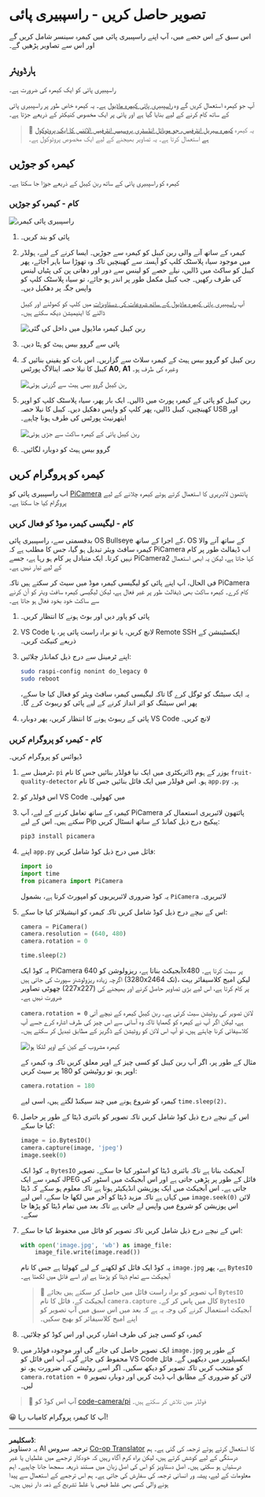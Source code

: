 <!--
CO_OP_TRANSLATOR_METADATA:
{
  "original_hash": "c677667095f6133eee418c7e53615d05",
  "translation_date": "2025-08-26T21:49:03+00:00",
  "source_file": "4-manufacturing/lessons/2-check-fruit-from-device/pi-camera.md",
  "language_code": "ur"
}
-->
# تصویر حاصل کریں - راسپبیری پائی

اس سبق کے اس حصے میں، آپ اپنے راسپبیری پائی میں کیمرہ سینسر شامل کریں گے اور اس سے تصاویر پڑھیں گے۔

## ہارڈویئر

راسپبیری پائی کو ایک کیمرہ کی ضرورت ہے۔

آپ جو کیمرہ استعمال کریں گے وہ [راسپبیری پائی کیمرہ ماڈیول](https://www.raspberrypi.org/products/camera-module-v2/) ہے۔ یہ کیمرہ خاص طور پر راسپبیری پائی کے ساتھ کام کرنے کے لیے بنایا گیا ہے اور پائی پر ایک مخصوص کنیکٹر کے ذریعے جڑتا ہے۔

> 💁 یہ کیمرہ [کیمرہ سیریل انٹرفیس، جو موبائل انڈسٹری پروسیسر انٹرفیس الائنس کا ایک پروٹوکول ہے](https://wikipedia.org/wiki/Camera_Serial_Interface) استعمال کرتا ہے۔ یہ تصاویر بھیجنے کے لیے ایک مخصوص پروٹوکول ہے۔

## کیمرہ کو جوڑیں

کیمرہ کو راسپبیری پائی کے ساتھ ربن کیبل کے ذریعے جوڑا جا سکتا ہے۔

### کام - کیمرہ کو جوڑیں

![راسپبیری پائی کیمرہ](../../../../../translated_images/pi-camera-module.4278753c31bd6e757aa2b858be97d72049f71616278cefe4fb5abb485b40a078.ur.png)

1. پائی کو بند کریں۔

1. کیمرہ کے ساتھ آنے والی ربن کیبل کو کیمرہ سے جوڑیں۔ ایسا کرنے کے لیے، ہولڈر میں موجود سیاہ پلاسٹک کلپ کو آہستہ سے کھینچیں تاکہ وہ تھوڑا سا باہر آجائے، پھر کیبل کو ساکٹ میں ڈالیں، نیلے حصے کو لینس سے دور اور دھاتی پن کی پٹیاں لینس کی طرف رکھیں۔ جب کیبل مکمل طور پر اندر ہو جائے، تو سیاہ پلاسٹک کلپ کو واپس جگہ پر دھکیل دیں۔

    آپ [راسپبیری پائی کیمرہ ماڈیول کے ساتھ شروعات کی دستاویزات](https://projects.raspberrypi.org/en/projects/getting-started-with-picamera/2) میں کلپ کو کھولنے اور کیبل ڈالنے کا اینیمیشن دیکھ سکتے ہیں۔

    ![ربن کیبل کیمرہ ماڈیول میں داخل کی گئی](../../../../../translated_images/pi-camera-ribbon-cable.0bf82acd251611c21ac616f082849413e2b322a261d0e4f8fec344248083b07e.ur.png)

1. پائی سے گروو بیس ہیٹ کو ہٹا دیں۔

1. ربن کیبل کو گروو بیس ہیٹ کے کیمرہ سلاٹ سے گزاریں۔ اس بات کو یقینی بنائیں کہ کیبل کا نیلا حصہ اینالاگ پورٹس **A0**, **A1** وغیرہ کی طرف ہو۔

    ![ربن کیبل گروو بیس ہیٹ سے گزرتی ہوئی](../../../../../translated_images/grove-base-hat-ribbon-cable.501fed202fcf73b11b2b68f6d246189f7d15d3e4423c572ddee79d77b4632b47.ur.png)

1. ربن کیبل کو پائی کے کیمرہ پورٹ میں ڈالیں۔ ایک بار پھر، سیاہ پلاسٹک کلپ کو اوپر کھینچیں، کیبل ڈالیں، پھر کلپ کو واپس دھکیل دیں۔ کیبل کا نیلا حصہ USB اور ایتھرنیٹ پورٹس کی طرف ہونا چاہیے۔

    ![ربن کیبل پائی کے کیمرہ ساکٹ سے جڑی ہوئی](../../../../../translated_images/pi-camera-socket-ribbon-cable.a18309920b11800911082ed7aa6fb28e6d9be3a022e4079ff990016cae3fca10.ur.png)

1. گروو بیس ہیٹ کو دوبارہ لگائیں۔

## کیمرہ کو پروگرام کریں

اب راسپبیری پائی کو [PiCamera](https://pypi.org/project/picamera/) پائتھون لائبریری کا استعمال کرتے ہوئے کیمرہ چلانے کے لیے پروگرام کیا جا سکتا ہے۔

### کام - لیگیسی کیمرہ موڈ کو فعال کریں

بدقسمتی سے، راسپبیری پائی OS Bullseye کے اجرا کے ساتھ، OS کے ساتھ آنے والا کیمرہ سافٹ ویئر تبدیل ہو گیا، جس کا مطلب ہے کہ PiCamera اب ڈیفالٹ طور پر کام نہیں کرتا۔ ایک متبادل پر کام ہو رہا ہے، جسے PiCamera2 کہا جاتا ہے، لیکن یہ ابھی استعمال کے لیے تیار نہیں ہے۔

فی الحال، آپ اپنے پائی کو لیگیسی کیمرہ موڈ میں سیٹ کر سکتے ہیں تاکہ PiCamera کام کرے۔ کیمرہ ساکٹ بھی ڈیفالٹ طور پر غیر فعال ہے، لیکن لیگیسی کیمرہ سافٹ ویئر کو آن کرنے سے ساکٹ خود بخود فعال ہو جاتا ہے۔

1. پائی کو پاور دیں اور بوٹ ہونے کا انتظار کریں۔

1. VS Code لانچ کریں، یا تو براہ راست پائی پر، یا Remote SSH ایکسٹینشن کے ذریعے کنیکٹ کریں۔

1. اپنے ٹرمینل سے درج ذیل کمانڈز چلائیں:

    ```sh
    sudo raspi-config nonint do_legacy 0
    sudo reboot
    ```

    یہ ایک سیٹنگ کو ٹوگل کرے گا تاکہ لیگیسی کیمرہ سافٹ ویئر کو فعال کیا جا سکے، پھر اس سیٹنگ کو اثر انداز کرنے کے لیے پائی کو ریبوٹ کرے گا۔

1. پائی کے ریبوٹ ہونے کا انتظار کریں، پھر دوبارہ VS Code لانچ کریں۔

### کام - کیمرہ کو پروگرام کریں

ڈیوائس کو پروگرام کریں۔

1. ٹرمینل سے، `pi` یوزر کے ہوم ڈائریکٹری میں ایک نیا فولڈر بنائیں جس کا نام `fruit-quality-detector` ہو۔ اس فولڈر میں ایک فائل بنائیں جس کا نام `app.py` ہو۔

1. اس فولڈر کو VS Code میں کھولیں۔

1. کیمرہ کے ساتھ تعامل کرنے کے لیے، آپ PiCamera پائتھون لائبریری استعمال کر سکتے ہیں۔ اس کے لیے Pip پیکیج درج ذیل کمانڈ کے ساتھ انسٹال کریں:

    ```sh
    pip3 install picamera
    ```

1. اپنے `app.py` فائل میں درج ذیل کوڈ شامل کریں:

    ```python
    import io
    import time
    from picamera import PiCamera
    ```

    یہ کوڈ ضروری لائبریریوں کو امپورٹ کرتا ہے، بشمول `PiCamera` لائبریری۔

1. اس کے نیچے درج ذیل کوڈ شامل کریں تاکہ کیمرہ کو انیشیلائز کیا جا سکے:

    ```python
    camera = PiCamera()
    camera.resolution = (640, 480)
    camera.rotation = 0
    
    time.sleep(2)
    ```

    یہ کوڈ ایک PiCamera آبجیکٹ بناتا ہے، ریزولوشن کو 640x480 پر سیٹ کرتا ہے۔ اگرچہ زیادہ ریزولوشنز سپورٹ کی جاتی ہیں (3280x2464 تک)، لیکن امیج کلاسیفائر بہت چھوٹی تصاویر (227x227) پر کام کرتا ہے، اس لیے بڑی تصاویر حاصل کرنے اور بھیجنے کی ضرورت نہیں ہے۔

    `camera.rotation = 0` لائن تصویر کی روٹیشن سیٹ کرتی ہے۔ ربن کیبل کیمرہ کے نیچے آتی ہے، لیکن اگر آپ نے کیمرہ کو گھمایا تاکہ وہ آسانی سے اس چیز کی طرف اشارہ کرے جسے آپ کلاسیفائی کرنا چاہتے ہیں، تو آپ اس لائن کو روٹیشن کے ڈگریز کے مطابق تبدیل کر سکتے ہیں۔

    ![کیمرہ مشروب کے کین کے اوپر لٹکا ہوا](../../../../../translated_images/pi-camera-upside-down.5376961ba31459883362124152ad6b823d5ac5fc14e85f317e22903bd681c2b6.ur.png)

    مثال کے طور پر، اگر آپ ربن کیبل کو کسی چیز کے اوپر معلق کریں تاکہ وہ کیمرہ کے اوپر ہو، تو روٹیشن کو 180 پر سیٹ کریں:

    ```python
    camera.rotation = 180
    ```

    کیمرہ کو شروع ہونے میں چند سیکنڈ لگتے ہیں، اسی لیے `time.sleep(2)`۔

1. اس کے نیچے درج ذیل کوڈ شامل کریں تاکہ تصویر کو بائنری ڈیٹا کے طور پر حاصل کیا جا سکے:

    ```python
    image = io.BytesIO()
    camera.capture(image, 'jpeg')
    image.seek(0)
    ```

    یہ کوڈ ایک `BytesIO` آبجیکٹ بناتا ہے تاکہ بائنری ڈیٹا کو اسٹور کیا جا سکے۔ تصویر کیمرہ سے ایک JPEG فائل کے طور پر پڑھی جاتی ہے اور اس آبجیکٹ میں اسٹور کی جاتی ہے۔ اس آبجیکٹ میں ایک پوزیشن انڈیکیٹر ہوتا ہے تاکہ معلوم ہو سکے کہ ڈیٹا میں کہاں ہے تاکہ مزید ڈیٹا کو آخر میں لکھا جا سکے، اس لیے `image.seek(0)` لائن اس پوزیشن کو شروع میں واپس لے جاتی ہے تاکہ بعد میں تمام ڈیٹا کو پڑھا جا سکے۔

1. اس کے نیچے درج ذیل شامل کریں تاکہ تصویر کو فائل میں محفوظ کیا جا سکے:

    ```python
    with open('image.jpg', 'wb') as image_file:
        image_file.write(image.read())
    ```

    یہ کوڈ ایک فائل کو لکھنے کے لیے کھولتا ہے جس کا نام `image.jpg` ہے، پھر `BytesIO` آبجیکٹ سے تمام ڈیٹا کو پڑھتا ہے اور اسے فائل میں لکھتا ہے۔

    > 💁 آپ تصویر کو براہ راست فائل میں حاصل کر سکتے ہیں بجائے `BytesIO` آبجیکٹ کے، فائل کا نام `camera.capture` کال میں پاس کر کے۔ `BytesIO` آبجیکٹ استعمال کرنے کی وجہ یہ ہے کہ بعد میں اس سبق میں آپ تصویر کو اپنے امیج کلاسیفائر کو بھیج سکیں۔

1. کیمرہ کو کسی چیز کی طرف اشارہ کریں اور اس کوڈ کو چلائیں۔

1. ایک تصویر حاصل کی جائے گی اور موجودہ فولڈر میں `image.jpg` کے طور پر محفوظ کی جائے گی۔ آپ اس فائل کو VS Code ایکسپلورر میں دیکھیں گے۔ فائل کو منتخب کریں تاکہ تصویر کو دیکھ سکیں۔ اگر اسے روٹیشن کی ضرورت ہو، تو `camera.rotation = 0` لائن کو ضروری کے مطابق اپ ڈیٹ کریں اور دوبارہ تصویر لیں۔

> 💁 آپ اس کوڈ کو [code-camera/pi](../../../../../4-manufacturing/lessons/2-check-fruit-from-device/code-camera/pi) فولڈر میں تلاش کر سکتے ہیں۔

😀 آپ کا کیمرہ پروگرام کامیاب رہا!

---

**ڈسکلیمر**:  
یہ دستاویز AI ترجمہ سروس [Co-op Translator](https://github.com/Azure/co-op-translator) کا استعمال کرتے ہوئے ترجمہ کی گئی ہے۔ ہم درستگی کے لیے کوشش کرتے ہیں، لیکن براہ کرم آگاہ رہیں کہ خودکار ترجمے میں غلطیاں یا غیر درستیاں ہو سکتی ہیں۔ اصل دستاویز کو اس کی اصل زبان میں مستند ذریعہ سمجھا جانا چاہیے۔ اہم معلومات کے لیے، پیشہ ور انسانی ترجمہ کی سفارش کی جاتی ہے۔ ہم اس ترجمے کے استعمال سے پیدا ہونے والی کسی بھی غلط فہمی یا غلط تشریح کے ذمہ دار نہیں ہیں۔